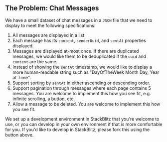 ## The Problem: Chat Messages

We have a small dataset of chat messages in a `JSON` file that we need to display
to meet the following specifications:

1. All messages are displayed in a list.
2. Each message has its `content`, `senderUuid`, and `sentAt` properties displayed.
3. Messages are displayed at-most once. If there are duplicated messages, we would like
   them to be deduplicated if the `uuid` and `content` are the same.
4. Instead of showing the `sentAt` timestamp, we would like to display a more
   human-readable string such as "DayOfTheWeek Month Day, Year at Time".
5. Support sorting by `sentAt` in either ascending or descending order.
6. Support pagination through messages where each page contains 5 messages.
   You are welcome to implement this how you see fit, e.g. infinite scrolling, a button, etc.
7. Allow a message to be deleted. You are welcome to implement this how you see fit.

We set up a development environment in StackBlitz that you're welcome to use, or
you can develop in your own environment if that is more comfortable for you.
If you'd like to develop in StackBlitz, please fork this using the button above.
